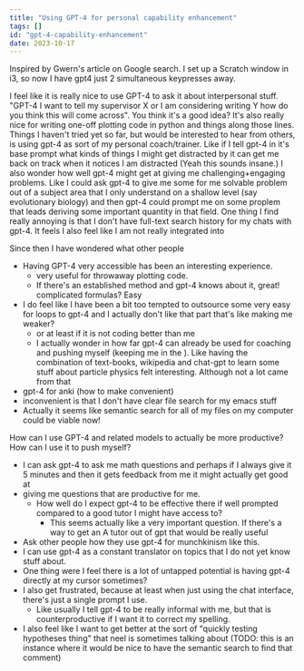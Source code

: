 ```yaml
---
title: "Using GPT-4 for personal capability enhancement"
tags: []
id: "gpt-4-capability-enhancement"
date: 2023-10-17
---
```





Inspired by Gwern's article on Google search. I set up a Scratch window
in i3, so now I have gpt4 just 2 simultaneous keypresses away.

I feel like it is really nice to use GPT-4 to ask it about interpersonal
stuff. \"GPT-4 I want to tell my supervisor X or I am considering
writing Y how do you think this will come across\". You think it's a
good idea? It's also really nice for writing one-off plotting code in
python and things along those lines. Things I haven't tried yet so far,
but would be interested to hear from others, is using gpt-4 as sort of
my personal coach/trainer. Like if I tell gpt-4 in it's base prompt
what kinds of things I might get distracted by it can get me back on
track when it notices I am distracted (Yeah this sounds insane.) I also
wonder how well gpt-4 might get at giving me challenging+engaging
problems. Like I could ask gpt-4 to give me some for me solvable problem
out of a subject area that I only understand on a shallow level (say
evolutionary biology) and then gpt-4 could prompt me on some proplem
that leads deriving some important quantity in that field. One thing I
find really annoying is that I don't have full-text search history for
my chats with gpt-4. It feels I also feel like I am not really
integrated into

Since then I have wondered what other people

-   Having GPT-4 very accessible has been an interesting experience.
    -   very useful for throwaway plotting code.
    -   If there's an established method and gpt-4 knows about it,
        great! complicated formulas? Easy
-   I do feel like I have been a bit too tempted to outsource some very
    easy for loops to gpt-4 and I actually don't like that part that's
    like making me weaker?
    -   or at least if it is not coding better than me
    -   I actually wonder in how far gpt-4 can already be used for
        coaching and pushing myself (keeping me in the ). Like having
        the combination of text-books, wikipedia and chat-gpt to learn
        some stuff about particle physics felt interesting. Although not
        a lot came from that
-   gpt-4 for anki (how to make convenient)
-   inconvenient is that I don't have clear file search for my emacs
    stuff
-   Actually it seems like semantic search for all of my files on my
    computer could be viable now!

How can I use GPT-4 and related models to actually be more productive?
How can I use it to push myself?

-   I can ask gpt-4 to ask me math questions and perhaps if I always
    give it 5 minutes and then it gets feedback from me it might
    actually get good at
-   giving me questions that are productive for me.
    -   How well do I expect gpt-4 to be effective there if well
        prompted compared to a good tutor I might have access to?
        -   This seems actually like a very important question. If
            there's a way to get an A tutor out of gpt that would be
            really useful
-   Ask other people how they use gpt-4 for munchkinism like this.
-   I can use gpt-4 as a constant translator on topics that I do not yet
    know stuff about.
-   One thing were I feel there is a lot of untapped potential is having
    gpt-4 directly at my cursor sometimes?
-   I also get frustrated, because at least when just using the chat
    interface, there's just a single prompt I use.
    -   Like usually I tell gpt-4 to be really informal with me, but
        that is counterproductive if I want it to correct my spelling.
-   I also feel like I want to get better at the sort of \"quickly
    testing hypotheses thing\" that neel is sometimes talking about
    (TODO: this is an instance where it would be nice to have the
    semantic search to find that comment)
